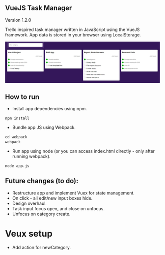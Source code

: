 ## VueJS Task Manager
Version 1.2.0

Trello inspired task manager written in JavaScript using the VueJS framework. App data is stored in your browser using LocalStorage.

![Task Manager](screenshot.JPG?raw=true)

## How to run

* Install app dependencies using npm.

```
npm install
```

* Bundle app JS using Webpack.

```
cd webpack
webpack
```

* Run app using node (or you can access index.html directly - only after running webpack).

```
node app.js
```

## Future changes (to do):
* Restructure app and implement Vuex for state management.
* On click - all edit/new input boxes hide.
* Design overhaul.
* Task input focus open, and close on unfocus.
* Unfocus on category create.

# Veux setup
* Add action for newCategory.